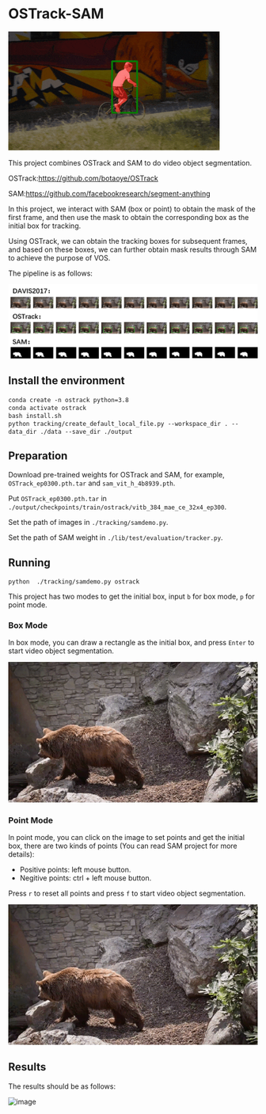 # OSTrack-SAM

![image-20230414235344401](./figures/bmx-trees.gif)

This project combines OSTrack and SAM to do video object segmentation.

OSTrack:https://github.com/botaoye/OSTrack

SAM:https://github.com/facebookresearch/segment-anything

In this project, we interact with SAM (box or point) to obtain the mask of the first frame, and then use the mask to obtain the corresponding box as the initial box for tracking.

Using OSTrack, we can obtain the tracking boxes for subsequent frames, and based on these boxes, we can further obtain mask results through SAM to achieve the purpose of VOS.

The pipeline is as follows:

![image](./figures/pipeline.png)

## Install the environment

```shell
conda create -n ostrack python=3.8
conda activate ostrack
bash install.sh
python tracking/create_default_local_file.py --workspace_dir . --data_dir ./data --save_dir ./output
```

## Preparation

Download pre-trained weights for OSTrack and SAM, for example, `OSTrack_ep0300.pth.tar` and `sam_vit_h_4b8939.pth`.

Put `OSTrack_ep0300.pth.tar` in `./output/checkpoints/train/ostrack/vitb_384_mae_ce_32x4_ep300`.

Set the path of images in `./tracking/samdemo.py`.

Set the path of SAM weight in `./lib/test/evaluation/tracker.py`.

## Running

```shell
python  ./tracking/samdemo.py ostrack
```

This project has two modes to get the initial box, input `b` for box mode, `p` for point mode.

### Box Mode

In box mode, you can draw a rectangle as the initial box, and press `Enter` to start video object segmentation.

![image](./figures/box.gif)

### Point Mode

In point mode, you can click on the image to set points and get the initial box, there are two kinds of points (You can read SAM project for more details):

- Positive points: left mouse button.
- Negitive points: ctrl + left mouse button.

Press `r` to reset all points and press `f` to start video object segmentation.

![image](./figures/point.gif)

## Results

The results should be as follows:

![image](./figures/gifs.gif)
